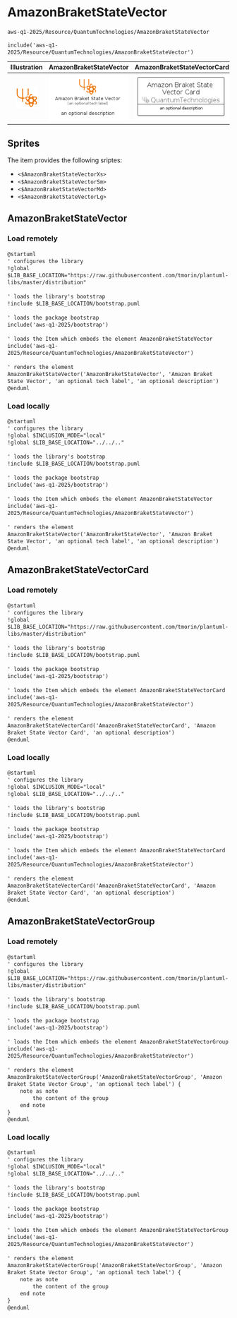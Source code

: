 # AmazonBraketStateVector


```text
aws-q1-2025/Resource/QuantumTechnologies/AmazonBraketStateVector
```

```text
include('aws-q1-2025/Resource/QuantumTechnologies/AmazonBraketStateVector')
```



| Illustration | AmazonBraketStateVector | AmazonBraketStateVectorCard | AmazonBraketStateVectorGroup |
| :---: | :---: | :---: | :---: |
| ![illustration for Illustration](../../../aws-q1-2025/Resource/QuantumTechnologies/AmazonBraketStateVector.png) | ![illustration for AmazonBraketStateVector](../../../aws-q1-2025/Resource/QuantumTechnologies/AmazonBraketStateVector.Local.png) | ![illustration for AmazonBraketStateVectorCard](../../../aws-q1-2025/Resource/QuantumTechnologies/AmazonBraketStateVectorCard.Local.png) | ![illustration for AmazonBraketStateVectorGroup](../../../aws-q1-2025/Resource/QuantumTechnologies/AmazonBraketStateVectorGroup.Local.png) |



## Sprites
The item provides the following sriptes:

- `<$AmazonBraketStateVectorXs>`
- `<$AmazonBraketStateVectorSm>`
- `<$AmazonBraketStateVectorMd>`
- `<$AmazonBraketStateVectorLg>`





## AmazonBraketStateVector

### Load remotely
```plantuml
@startuml
' configures the library
!global $LIB_BASE_LOCATION="https://raw.githubusercontent.com/tmorin/plantuml-libs/master/distribution"

' loads the library's bootstrap
!include $LIB_BASE_LOCATION/bootstrap.puml

' loads the package bootstrap
include('aws-q1-2025/bootstrap')

' loads the Item which embeds the element AmazonBraketStateVector
include('aws-q1-2025/Resource/QuantumTechnologies/AmazonBraketStateVector')

' renders the element
AmazonBraketStateVector('AmazonBraketStateVector', 'Amazon Braket State Vector', 'an optional tech label', 'an optional description')
@enduml
```

### Load locally
```plantuml
@startuml
' configures the library
!global $INCLUSION_MODE="local"
!global $LIB_BASE_LOCATION="../../.."

' loads the library's bootstrap
!include $LIB_BASE_LOCATION/bootstrap.puml

' loads the package bootstrap
include('aws-q1-2025/bootstrap')

' loads the Item which embeds the element AmazonBraketStateVector
include('aws-q1-2025/Resource/QuantumTechnologies/AmazonBraketStateVector')

' renders the element
AmazonBraketStateVector('AmazonBraketStateVector', 'Amazon Braket State Vector', 'an optional tech label', 'an optional description')
@enduml
```

## AmazonBraketStateVectorCard

### Load remotely
```plantuml
@startuml
' configures the library
!global $LIB_BASE_LOCATION="https://raw.githubusercontent.com/tmorin/plantuml-libs/master/distribution"

' loads the library's bootstrap
!include $LIB_BASE_LOCATION/bootstrap.puml

' loads the package bootstrap
include('aws-q1-2025/bootstrap')

' loads the Item which embeds the element AmazonBraketStateVectorCard
include('aws-q1-2025/Resource/QuantumTechnologies/AmazonBraketStateVector')

' renders the element
AmazonBraketStateVectorCard('AmazonBraketStateVectorCard', 'Amazon Braket State Vector Card', 'an optional description')
@enduml
```

### Load locally
```plantuml
@startuml
' configures the library
!global $INCLUSION_MODE="local"
!global $LIB_BASE_LOCATION="../../.."

' loads the library's bootstrap
!include $LIB_BASE_LOCATION/bootstrap.puml

' loads the package bootstrap
include('aws-q1-2025/bootstrap')

' loads the Item which embeds the element AmazonBraketStateVectorCard
include('aws-q1-2025/Resource/QuantumTechnologies/AmazonBraketStateVector')

' renders the element
AmazonBraketStateVectorCard('AmazonBraketStateVectorCard', 'Amazon Braket State Vector Card', 'an optional description')
@enduml
```

## AmazonBraketStateVectorGroup

### Load remotely
```plantuml
@startuml
' configures the library
!global $LIB_BASE_LOCATION="https://raw.githubusercontent.com/tmorin/plantuml-libs/master/distribution"

' loads the library's bootstrap
!include $LIB_BASE_LOCATION/bootstrap.puml

' loads the package bootstrap
include('aws-q1-2025/bootstrap')

' loads the Item which embeds the element AmazonBraketStateVectorGroup
include('aws-q1-2025/Resource/QuantumTechnologies/AmazonBraketStateVector')

' renders the element
AmazonBraketStateVectorGroup('AmazonBraketStateVectorGroup', 'Amazon Braket State Vector Group', 'an optional tech label') {
    note as note
        the content of the group
    end note
}
@enduml
```

### Load locally
```plantuml
@startuml
' configures the library
!global $INCLUSION_MODE="local"
!global $LIB_BASE_LOCATION="../../.."

' loads the library's bootstrap
!include $LIB_BASE_LOCATION/bootstrap.puml

' loads the package bootstrap
include('aws-q1-2025/bootstrap')

' loads the Item which embeds the element AmazonBraketStateVectorGroup
include('aws-q1-2025/Resource/QuantumTechnologies/AmazonBraketStateVector')

' renders the element
AmazonBraketStateVectorGroup('AmazonBraketStateVectorGroup', 'Amazon Braket State Vector Group', 'an optional tech label') {
    note as note
        the content of the group
    end note
}
@enduml
```

